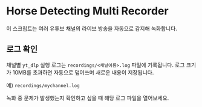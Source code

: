 # Horse Detecting Multi Recorder

이 스크립트는 여러 유튜브 채널의 라이브 방송을 자동으로 감지해 녹화합니다.

## 로그 확인

채널별 `yt_dlp` 실행 로그는 `recordings/<채널이름>.log` 파일에 기록됩니다.
로그 크기가 10MB를 초과하면 자동으로 덮어쓰며 새로운 내용이 저장됩니다.

예) `recordings/mychannel.log`

녹화 중 문제가 발생했는지 확인하고 싶을 때 해당 로그 파일을 열어보세요.

